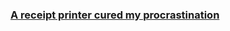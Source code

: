 
### [A receipt printer cured my procrastination](https://www.laurieherault.com/articles/a-thermal-receipt-printer-cured-my-procrastination) 